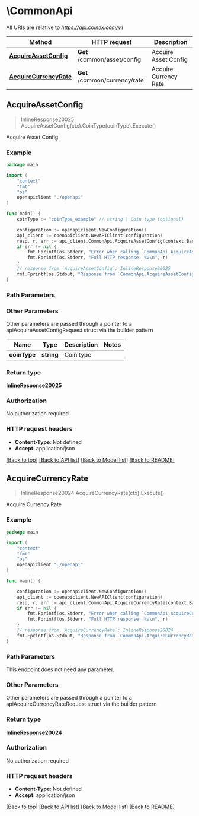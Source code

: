 # \CommonApi

All URIs are relative to *https://api.coinex.com/v1*

Method | HTTP request | Description
------------- | ------------- | -------------
[**AcquireAssetConfig**](CommonApi.md#AcquireAssetConfig) | **Get** /common/asset/config | Acquire Asset Config
[**AcquireCurrencyRate**](CommonApi.md#AcquireCurrencyRate) | **Get** /common/currency/rate | Acquire Currency Rate



## AcquireAssetConfig

> InlineResponse20025 AcquireAssetConfig(ctx).CoinType(coinType).Execute()

Acquire Asset Config



### Example

```go
package main

import (
    "context"
    "fmt"
    "os"
    openapiclient "./openapi"
)

func main() {
    coinType := "coinType_example" // string | Coin type (optional)

    configuration := openapiclient.NewConfiguration()
    api_client := openapiclient.NewAPIClient(configuration)
    resp, r, err := api_client.CommonApi.AcquireAssetConfig(context.Background()).CoinType(coinType).Execute()
    if err != nil {
        fmt.Fprintf(os.Stderr, "Error when calling `CommonApi.AcquireAssetConfig``: %v\n", err)
        fmt.Fprintf(os.Stderr, "Full HTTP response: %v\n", r)
    }
    // response from `AcquireAssetConfig`: InlineResponse20025
    fmt.Fprintf(os.Stdout, "Response from `CommonApi.AcquireAssetConfig`: %v\n", resp)
}
```

### Path Parameters



### Other Parameters

Other parameters are passed through a pointer to a apiAcquireAssetConfigRequest struct via the builder pattern


Name | Type | Description  | Notes
------------- | ------------- | ------------- | -------------
 **coinType** | **string** | Coin type | 

### Return type

[**InlineResponse20025**](InlineResponse20025.md)

### Authorization

No authorization required

### HTTP request headers

- **Content-Type**: Not defined
- **Accept**: application/json

[[Back to top]](#) [[Back to API list]](../README.md#documentation-for-api-endpoints)
[[Back to Model list]](../README.md#documentation-for-models)
[[Back to README]](../README.md)


## AcquireCurrencyRate

> InlineResponse20024 AcquireCurrencyRate(ctx).Execute()

Acquire Currency Rate



### Example

```go
package main

import (
    "context"
    "fmt"
    "os"
    openapiclient "./openapi"
)

func main() {

    configuration := openapiclient.NewConfiguration()
    api_client := openapiclient.NewAPIClient(configuration)
    resp, r, err := api_client.CommonApi.AcquireCurrencyRate(context.Background()).Execute()
    if err != nil {
        fmt.Fprintf(os.Stderr, "Error when calling `CommonApi.AcquireCurrencyRate``: %v\n", err)
        fmt.Fprintf(os.Stderr, "Full HTTP response: %v\n", r)
    }
    // response from `AcquireCurrencyRate`: InlineResponse20024
    fmt.Fprintf(os.Stdout, "Response from `CommonApi.AcquireCurrencyRate`: %v\n", resp)
}
```

### Path Parameters

This endpoint does not need any parameter.

### Other Parameters

Other parameters are passed through a pointer to a apiAcquireCurrencyRateRequest struct via the builder pattern


### Return type

[**InlineResponse20024**](InlineResponse20024.md)

### Authorization

No authorization required

### HTTP request headers

- **Content-Type**: Not defined
- **Accept**: application/json

[[Back to top]](#) [[Back to API list]](../README.md#documentation-for-api-endpoints)
[[Back to Model list]](../README.md#documentation-for-models)
[[Back to README]](../README.md)

